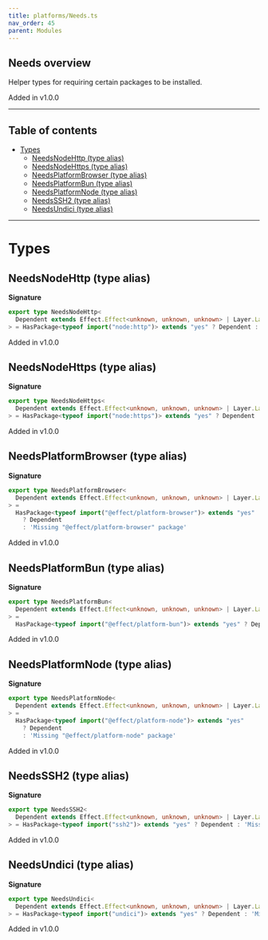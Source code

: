 ```yaml
---
title: platforms/Needs.ts
nav_order: 45
parent: Modules
---
```


## Needs overview

Helper types for requiring certain packages to be installed.

Added in v1.0.0

---

<h2 class="text-delta">Table of contents</h2>

- [Types](#types)
  - [NeedsNodeHttp (type alias)](#needsnodehttp-type-alias)
  - [NeedsNodeHttps (type alias)](#needsnodehttps-type-alias)
  - [NeedsPlatformBrowser (type alias)](#needsplatformbrowser-type-alias)
  - [NeedsPlatformBun (type alias)](#needsplatformbun-type-alias)
  - [NeedsPlatformNode (type alias)](#needsplatformnode-type-alias)
  - [NeedsSSH2 (type alias)](#needsssh2-type-alias)
  - [NeedsUndici (type alias)](#needsundici-type-alias)

---

# Types

## NeedsNodeHttp (type alias)

**Signature**

```ts
export type NeedsNodeHttp<
  Dependent extends Effect.Effect<unknown, unknown, unknown> | Layer.Layer<unknown, unknown, unknown>
> = HasPackage<typeof import("node:http")> extends "yes" ? Dependent : 'Missing "node:http" package'
```

Added in v1.0.0

## NeedsNodeHttps (type alias)

**Signature**

```ts
export type NeedsNodeHttps<
  Dependent extends Effect.Effect<unknown, unknown, unknown> | Layer.Layer<unknown, unknown, unknown>
> = HasPackage<typeof import("node:https")> extends "yes" ? Dependent : 'Missing "node:https" package'
```

Added in v1.0.0

## NeedsPlatformBrowser (type alias)

**Signature**

```ts
export type NeedsPlatformBrowser<
  Dependent extends Effect.Effect<unknown, unknown, unknown> | Layer.Layer<unknown, unknown, unknown>
> =
  HasPackage<typeof import("@effect/platform-browser")> extends "yes"
    ? Dependent
    : 'Missing "@effect/platform-browser" package'
```

Added in v1.0.0

## NeedsPlatformBun (type alias)

**Signature**

```ts
export type NeedsPlatformBun<
  Dependent extends Effect.Effect<unknown, unknown, unknown> | Layer.Layer<unknown, unknown, unknown>
> =
  HasPackage<typeof import("@effect/platform-bun")> extends "yes" ? Dependent : 'Missing "@effect/platform-bun" package'
```

Added in v1.0.0

## NeedsPlatformNode (type alias)

**Signature**

```ts
export type NeedsPlatformNode<
  Dependent extends Effect.Effect<unknown, unknown, unknown> | Layer.Layer<unknown, unknown, unknown>
> =
  HasPackage<typeof import("@effect/platform-node")> extends "yes"
    ? Dependent
    : 'Missing "@effect/platform-node" package'
```

Added in v1.0.0

## NeedsSSH2 (type alias)

**Signature**

```ts
export type NeedsSSH2<
  Dependent extends Effect.Effect<unknown, unknown, unknown> | Layer.Layer<unknown, unknown, unknown>
> = HasPackage<typeof import("ssh2")> extends "yes" ? Dependent : 'Missing "ssh2" package'
```

Added in v1.0.0

## NeedsUndici (type alias)

**Signature**

```ts
export type NeedsUndici<
  Dependent extends Effect.Effect<unknown, unknown, unknown> | Layer.Layer<unknown, unknown, unknown>
> = HasPackage<typeof import("undici")> extends "yes" ? Dependent : 'Missing "undici" package'
```

Added in v1.0.0
